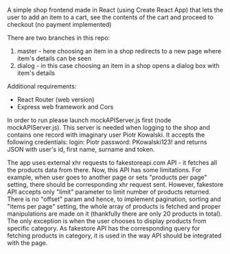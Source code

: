 A simple shop frontend made in React (using Create React App) that lets the user to add an item to a cart, see the contents of the cart and proceed to checkout (no payment implemented)

There are two branches in this repo:
1) master - here choosing an item in a shop redirects to a new page where item's details can be seen
2) dialog - in this case choosing an item in a shop opens a dialog box with item's details

Additional requirements:
- React Router (web version)
- Express web framework and Cors

In order to run please launch mockAPIServer.js first (node mockAPIServer.js). This server is needed when logging to the shop and contains one record with imaginary user Piotr Kowalski. It accepts the following credentials:
login: Piotr
password: PKowalski123!
and returns JSON with user's id, first name, surname and token.

The app uses external xhr requests to fakestoreapi.com API - it fetches all the products data from there.
Now, this API has some limitations. For example, when user goes to another page or sets "products per page" setting, there should be corresponding xhr request sent. However, fakestore API accepts only "limit" parameter to limit number of products returned. There is no "offset" param and hence, to implement pagination, sorting and "items per page" setting, the whole array of products is fetched and proper manipulations are made on it (thankfully there are only 20 products in total). The only exception is when the user chooses to display products from specific category. As fakestore API has the corresponding query for fetching products in category, it is used in the way API should be integrated with the page.
